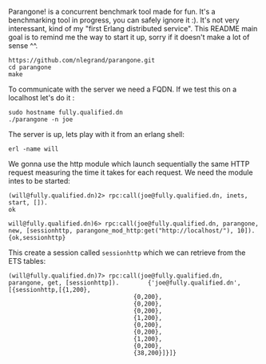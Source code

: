 Parangone! is a concurrent benchmark tool made for fun. It's a
benchmarking tool in progress, you can safely ignore it :). It's not
very interessant, kind of my "first Erlang distributed service". This
README main goal is to remind me the way to start it up, sorry if it
doesn't make a lot of sense ^^.

    https://github.com/nlegrand/parangone.git
    cd parangone
    make

To communicate with the server we need a FQDN. If we test this on a
localhost let's do it :

    sudo hostname fully.qualified.dn
    ./parangone -n joe

The server is up, lets play with it from an erlang shell:

    erl -name will

We gonna use the http module which launch sequentially the same HTTP
request measuring the time it takes for each request. We need the
module intes to be started:

    (will@fully.qualified.dn)2> rpc:call(joe@fully.qualified.dn, inets, start, []).    
    ok

    will@fully.qualified.dn)6> rpc:call(joe@fully.qualified.dn, parangone, new, [sessionhttp, parangone_mod_http:get("http://localhost/"), 10]).
    {ok,sessionhttp}

This create a session called `sessionhttp` which we can retrieve from the ETS tables:

    (will@fully.qualified.dn)7> rpc:call(joe@fully.qualified.dn, parangone, get, [sessionhttp]).        {'joe@fully.qualified.dn',[{sessionhttp,[{1,200},
                                       {0,200},
                                       {0,200},
                                       {0,200},
                                       {1,200},
                                       {0,200},
                                       {0,200},
                                       {1,200},
                                       {0,200},
                                       {38,200}]}]}
